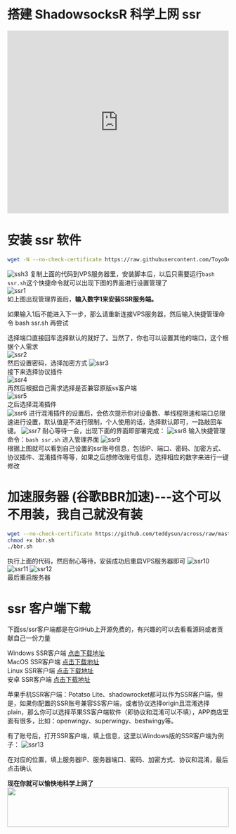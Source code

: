 # 搭建 ShadowsocksR 科学上网 ssr
<iframe width="100%" height="415" src="https://www.youtube.com/embed/_6lRX9S4knI" frameborder="0" gesture="media" allow="encrypted-media" allowfullscreen></iframe>

# 安装 ssr 软件
```bash
wget -N --no-check-certificate https://raw.githubusercontent.com/ToyoDAdoubi/doubi/master/ssr.sh && chmod +x ssr.sh && bash ssr.sh
```
![ssh3](https://www.png8.com/2019/03/23/5c95987a7e291.png)
复制上面的代码到VPS服务器里，安装脚本后，以后只需要运行`bash ssr.sh`这个快捷命令就可以出现下图的界面进行设置管理了
<br>
![ssr1](https://www.png8.com/2019/03/23/5c9598971f5ba.png)
<br>
如上图出现管理界面后，**输入数字1来安装SSR服务端。**

如果输入1后不能进入下一步，那么请重新连接VPS服务器，然后输入快捷管理命令 bash ssr.sh 再尝试

选择端口直接回车选择默认的就好了。当然了，你也可以设置其他的端口，这个根据个人需求
<br>
![ssr2](https://www.png8.com/2019/03/23/5c9598a914f33.png)
<br>
然后设置密码，选择加密方式
![ssr3](https://www.png8.com/2019/03/23/5c9598bf13eba.png)
<br>
接下来选择协议插件
<br>
![ssr4](https://www.png8.com/2019/03/23/5c9598d156d53.png)
<br>
再然后根据自己需求选择是否兼容原版ss客户端
<br>
![ssr5](https://www.png8.com/2019/03/23/5c9598e4eb7cb.png)
<br>
之后选择混淆插件
<br>
![ssr6](https://www.png8.com/2019/03/23/5c9598f9d497b.png)
进行混淆插件的设置后，会依次提示你对设备数、单线程限速和端口总限速进行设置，默认值是不进行限制，个人使用的话，选择默认即可，一路敲回车键。
![ssr7](https://www.png8.com/2019/03/23/5c95990ce2003.png)
耐心等待一会，出现下面的界面即部署完成：
![ssr8](https://www.png8.com/2019/03/23/5c95991eabf3c.png)
输入快捷管理命令：`bash ssr.sh` 进入管理界面
![ssr9](https://www.png8.com/2019/03/23/5c9599321fcef.png)
<br>
根据上图就可以看到自己设置的ssr账号信息，包括IP、端口、密码、加密方式、协议插件、混淆插件等等，如果之后想修改账号信息，选择相应的数字来进行一键修改

# 加速服务器 (谷歌BBR加速)---这个可以不用装，我自己就没有装
```bash
wget --no-check-certificate https://github.com/teddysun/across/raw/master/bbr.sh
chmod +x bbr.sh
./bbr.sh
```
执行上面的代码，然后耐心等待，安装成功后重启VPS服务器即可
![ssr10](https://www.png8.com/2019/03/23/5c95994497b03.png)
![ssr11](https://www.png8.com/2019/03/23/5c95995c22403.png)
![ssr12](https://www.png8.com/2019/03/23/5c959970d4b70.png)
<br>
最后重启服务器

# ssr 客户端下载
下面ss/ssr客户端都是在GitHub上开源免费的，有兴趣的可以去看看源码或者贡献自己一份力量

Windows SSR客户端  [点击下载地址](https://github.com/shadowsocksr-backup/shadowsocksr-csharp/releases '下载地址')<br>
MacOS SSR客户端  [点击下载地址](https://github.com/shadowsocksr-backup/ShadowsocksX-NG/releases '下载地址')<br>
Linux SSR客户端  [点击下载地址](https://github.com/erguotou520/electron-ssr/releases '下载地址')<br>
安卓 SSR客户端  [点击下载地址](https://github.com/shadowsocksr-backup/shadowsocksr-android/releases/download/3.4.0.8/shadowsocksr-release.apk '下载地址')<br>

苹果手机SSR客户端：Potatso Lite、shadowrocket都可以作为SSR客户端，但是，如果你配置的SSR账号兼容SS客户端，或者协议选择origin且混淆选择plain，那么你可以选择苹果SS客户端软件（即协议和混淆可以不填），APP商店里面有很多，比如：openwingy、superwingy、bestwingy等。

有了账号后，打开SSR客户端，填上信息，这里以Windows版的SSR客户端为例子：
![ssr13](https://www.png8.com/2019/03/23/5c959994f34ba.png)

在对应的位置，填上服务器IP、服务器端口、密码、加密方式、协议和混淆，最后点击确认

**现在你就可以愉快地科学上网了**
<a href="https://www.vultr.com/?ref=8371895-6G"><img src="https://www.vultr.com/media/banner_1.png" width="100%" height="90"></a>